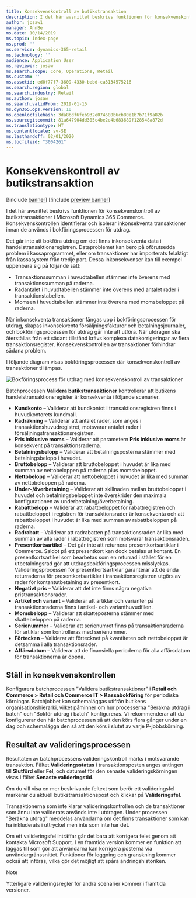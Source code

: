 ```yaml
---
title: Konsekvenskontroll av butikstransaktion
description: I det här avsnittet beskrivs funktionen för konsekvenskontroll av transaktioner i Dynamics 365 Commerce.
author: josaw1
manager: AnnBe
ms.date: 10/14/2019
ms.topic: index-page
ms.prod: ''
ms.service: dynamics-365-retail
ms.technology: ''
audience: Application User
ms.reviewer: josaw
ms.search.scope: Core, Operations, Retail
ms.custom: ''
ms.assetid: ed0f77f7-3609-4330-bebd-ca3134575216
ms.search.region: global
ms.search.industry: Retail
ms.author: josaw
ms.search.validFrom: 2019-01-15
ms.dyn365.ops.version: 10
ms.openlocfilehash: 3da8bdf6feb932e074680b6cb80e1b7b71f9a82b
ms.sourcegitcommit: 81a647904dd305c4be2e4b683689f128548a872d
ms.translationtype: HT
ms.contentlocale: sv-SE
ms.lasthandoff: 02/01/2020
ms.locfileid: "3004261"
---
```

# <a name="retail-transaction-consistency-checker"></a>Konsekvenskontroll av butikstransaktion


[!include [banner](includes/banner.md)]
[!include [preview banner](includes/preview-banner.md)]

I det här avsnittet beskrivs funktionen för konsekvenskontroll av butikstransaktioner i Microsoft Dynamics 365 Commerce. Konsekvenskontrollen identifierar och isolerar inkonsekventa transaktioner innan de används i bokföringsprocessen för utdrag.

Det går inte att bokföra utdrag om det finns inkonsekventa data i handelstransaktionsregistren. Dataproblemet kan bero på oförutsedda problem i kassaprogrammet, eller om transaktioner har importerats felaktigt från kassasystem från tredje part. Dessa inkonsekvenser kan till exempel uppenbara sig på följande sätt: 

- Transaktionssumman i huvudtabellen stämmer inte överens med transaktionssumman på raderna.
- Radantalet i huvudtabellen stämmer inte överens med antalet rader i transaktionstabellen.
- Momsen i huvudtabellen stämmer inte överens med momsbeloppet på raderna. 

När inkonsekventa transaktioner fångas upp i bokföringsprocessen för utdrag, skapas inkonsekventa försäljningsfakturor och betalningsjournaler, och bokföringsprocessen för utdrag går inte att utföra. När utdragen ska återställas från ett sådant tillstånd krävs komplexa datakorrigeringar av flera transaktionsregister. Konsekvenskontrollen av transaktioner förhindrar sådana problem.

I följande diagram visas bokföringsprocessen där konsekvenskontroll av transaktioner tillämpas.

![Bokföringsprocess för utdrag med konsekvenskontroll av transaktioner](./media/validchecker.png "Bokföringsprocess för utdrag med konsekvenskontroll av butikstransaktioner")

Batchprocessen **Validera butikstransaktioner** kontrollerar att butikens handelstransaktionsregister är konsekventa i följande scenarier.

- **Kundkonto** – Validerar att kundkontot i transaktionsregistren finns i huvudkontorets kundmall.
- **Radräkning** – Validerar att antalet rader, som anges i transaktionshuvudregistret, motsvarar antalet rader i försäljningstransaktionsregistren.
- **Pris inklusive moms** – Validerar att parametern **Pris inklusive moms** är konsekvent på transaktionsraderna.
- **Betalningsbelopp** – Validerar att betalningsposterna stämmer med betalningsbelopp i huvudet.
- **Bruttobelopp** – Validerar att bruttobeloppet i huvudet är lika med summan av nettobeloppen på raderna plus momsbeloppet.
- **Nettobelopp** – Validerar att nettobeloppet i huvudet är lika med summan av nettobeloppen på raderna.
- **Under-/överbetalning** – Validerar att skillnaden mellan bruttobeloppet i huvudet och betalningsbeloppet inte överskrider den maximala konfigurationen av underbetalning/överbetalning.
- **Rabattbelopp** – Validerar att rabattbeloppet för rabattregistren och rabattbeloppet i registren för transaktionsrader är konsekventa och att rabattbeloppet i huvudet är lika med summan av rabattbeloppen på raderna.
- **Radrabatt** – Validerar att radrabatten på transaktionsraden är lika med summan av alla rader i rabattregistren som motsvarar transaktionsraden.
- **Presentkortsartikel** – Det går inte att returnera presentkortsartiklar i Commerce. Saldot på ett presentkort kan dock betalas ut kontant. En presentkortsartikel som bearbetas som en returrad i stället för en utbetalningsrad gör att utdragsbokföringsprocessen misslyckas. Valideringsprocessen för presentkortsartiklar garanterar att de enda returraderna för presentkortsartiklar i transaktionsregistren utgörs av rader för kontantutbetalning av presentkort.
- **Negativt pris** – Validerar att det inte finns några negativa pristransaktionsrader.
- **Artikel och variant** – Validerar att artiklar och varianter på transaktionsraderna finns i artikel- och varianthuvudfilen.
- **Momsbelopp** – Validerar att skatteposterna stämmer med skattebeloppen på raderna.
- **Serienummer** – Validerar att serienumret finns på transaktionsraderna för artiklar som kontrolleras med serienummer.
- **Förtecken** – Validerar att förtecknet på kvantiteten och nettobeloppet är detsamma i alla transaktionsrader.
- **Affärsdatum** – Validerar att de finansiella perioderna för alla affärsdatum för transaktionerna är öppna.

## <a name="set-up-the-consistency-checker"></a>Ställ in konsekvenskontrollen

Konfigurera batchprocessen "Validera butikstransaktioner" i **Retail och Commerce \> Retail och Commerce IT \> Kassabokföring** för periodiska körningar. Batchjobbet kan schemaläggas utifrån butikens organisationshierarki, vilket påminner om hur processerna "Beräkna utdrag i batch" och "Bokför utdrag i batch" konfigureras. Vi rekommenderar att du konfigurerar den här batchprocessen så att den körs flera gånger under en dag och schemalägga den så att den körs i slutet av varje P-jobbskörning.

## <a name="results-of-validation-process"></a>Resultat av valideringsprocessen

Resultaten av batchprocessens valideringskontroll märks i motsvarande transaktion. Fältet **Valideringsstatus** i transaktionsposten anges antingen till **Slutförd** eller **Fel**, och datumet för den senaste valideringskörningen visas i fältet **Senaste valideringstid**.

Om du vill visa en mer beskrivande feltext som berör ett valideringsfel markerar du aktuell butikstransaktionspost och klickar på **Valideringsfel**.

Transaktionerna som inte klarar valideringskontrollen och de transaktioner som ännu inte validerats används inte i utdragen. Under processen "Beräkna utdrag" meddelas användarna om det finns transaktioner som kan ha inkluderats i uttrycket men inte som inte har det.

Om ett valideringsfel inträffar går det bara att korrigera felet genom att kontakta Microsoft Support. I en framtida version kommer en funktion att läggas till som gör att användarna kan korrigera posterna via användargränssnittet. Funktioner för loggning och granskning kommer också att införas, vilka gör det möjligt att spåra ändringshistoriken.

> [!NOTE]
> Ytterligare valideringsregler för andra scenarier kommer i framtida versioner.
